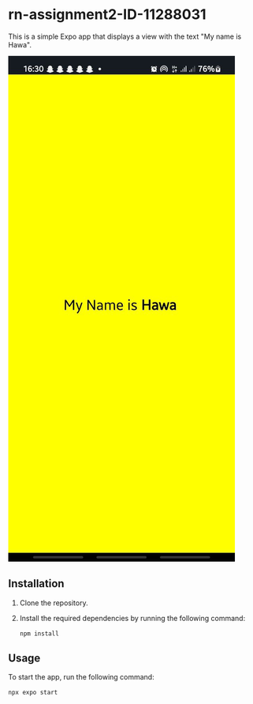 # rn-assignment2-ID-11288031

This is a simple Expo app that displays a view with the text "My name is Hawa". 

![App Screenshot](assets\appScreenshot.png)

## Installation

1. Clone the repository.
2. Install the required dependencies by running the following command:

    ```bash
    npm install
    ```

## Usage

To start the app, run the following command:

    npx expo start
